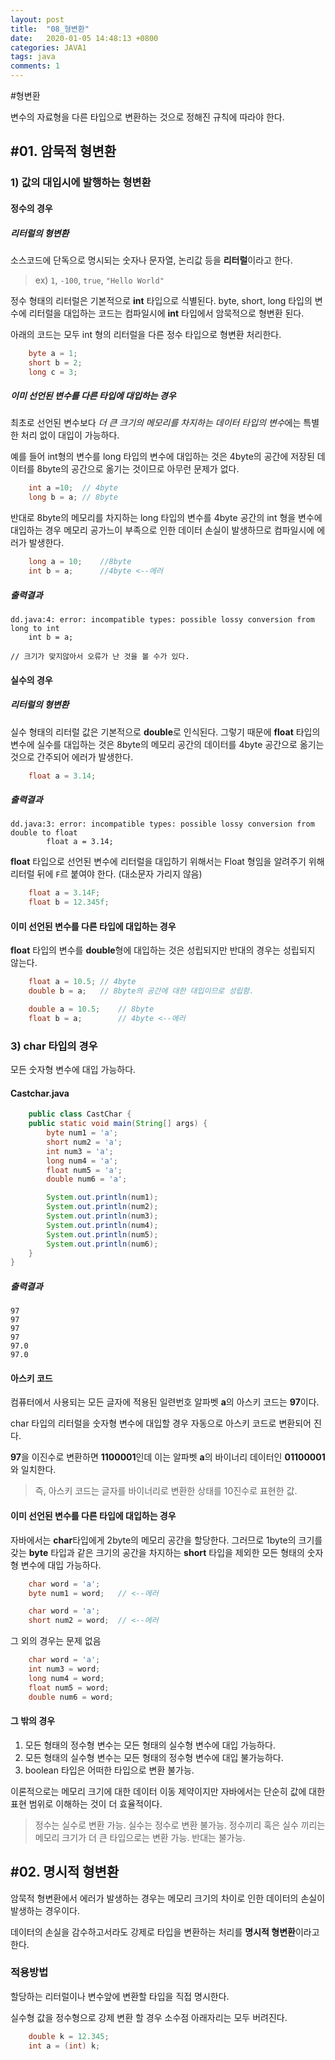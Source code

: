 ```yaml
---
layout: post
title:  "08_형변환"
date:   2020-01-05 14:48:13 +0800
categories: JAVA1
tags: java
comments: 1
---
```

#형변환

변수의 자료형을 다른 타입으로 변환하는 것으로 정해진 규칙에 따라야 한다.

## #01. 암묵적 형변환

### 1) 값의 대입시에 발행하는 형변환

#### 정수의 경우

##### 리터럴의 형변환

소스코드에 단독으로 명시되는 숫자나 문자열, 논리값 등을 **리터럴**이라고 한다.

> ex) `1`, `-100`, `true`, `"Hello World"`

정수 형태의 리터럴은 기본적으로 **int** 타입으로 식별된다. byte, short, long 타입의 변수에 리터럴을 대입하는 코드는 컴파일시에 **int** 타입에서 암묵적으로 형변환 된다.

아래의 코드는 모두 int 형의 리터럴을 다른 정수 타입으로 형변환 처리한다.

```java
	byte a = 1;
	short b = 2;
	long c = 3;
```

##### 이미 선언된 변수를 다른 타입에 대입하는 경우

최초로 선언된 변수보다 *더 큰 크기의 메모리를 차지하는 데이터 타입의 변수*에는 특별한 처리 없이 대입이 가능하다.

예를 들어 int형의 변수를 long 타입의 변수에 대입하는 것은 4byte의 공간에 저장된 데이터를 8byte의 공간으로 옮기는 것이므로 아무런 문제가 없다.

```java
	int a =10;	// 4byte
	long b = a;	// 8byte
```

반대로 8byte의 메모리를 차지하는 long 타입의 변수를 4byte 공간의 int 형을 변수에 대입하는 경우 메모리 공가느이 부족으로 인한 데이터 손실이 발생하므로 컴파일시에 에러가 발생한다.

```java
	long a = 10;	//8byte
	int b = a;		//4byte <--에러

```

##### 출력결과

	dd.java:4: error: incompatible types: possible lossy conversion from long to int
		int b = a;
	
	// 크기가 맞지않아서 오류가 난 것을 볼 수가 있다.

#### 실수의 경우

##### 리터럴의 형변환

실수 형태의 리터럴 값은 기본적으로 **double**로 인식된다. 그렇기 때문에 **float** 타입의 변수에 실수를 대입하는 것은 8byte의 메모리 공간의 데이터를 4byte 공간으로 옮기는 것으로 간주되어 에러가 발생한다.

```java
	float a = 3.14;
```

##### 출력결과

	dd.java:3: error: incompatible types: possible lossy conversion from double to float
			float a = 3.14;

**float** 타입으로 선언된 변수에 리터럴을 대입하기 위해서는 Float 형임을 알려주기 위해 리터럴 뒤에 `F`르  붙여야 한다. (대소문자 가리지 않음)

```java
	float a = 3.14F;
	float b = 12.345f;
```

#### 이미 선언된 변수를 다른 타입에 대입하는 경우

**float** 타입의 변수를 **double**형에 대입하는 것은 성립되지만 반대의 경우는 성립되지 않는다.

```java
	float a = 10.5;	// 4byte
	double b = a;	// 8byte의 공간에 대한 대입이므로 성립함.
```

```java
	double a = 10.5;	// 8byte
	float b = a;		// 4byte <--에러
```

### 3) char 타입의 경우

모든 숫자형 변수에 대입 가능하다.

#### Castchar.java

```java
	public class CastChar {
	public static void main(String[] args) {
		byte num1 = 'a';
		short num2 = 'a';
		int num3 = 'a';
		long num4 = 'a'; 
		float num5 = 'a';
		double num6 = 'a';

		System.out.println(num1);
		System.out.println(num2);
		System.out.println(num3);
		System.out.println(num4);
		System.out.println(num5);
		System.out.println(num6);
	}
}
```

##### 출력결과

	97
	97
	97
	97
	97.0
	97.0

#### 아스키 코드

컴퓨터에서 사용되는 모든 글자에 적용된 일련번호 알파벳 **a**의 아스키 코드는 **97**이다.

char 타입의 리터럴을 숫자형 변수에 대입할 경우 자동으로 아스키 코드로 변환되어 진다.

**97**을 이진수로 변환하면 **1100001**인데 이는 알파벳 **a**의 바이너리 데이터인 **01100001**와 일치한다.

> 즉, 아스키 코드는 글자를 바이너리로 변환한 상태를 10진수로 표현한 값.


#### 이미 선언된 변수를 다른 타입에 대입하는 경우

자바에서는 **char**타입에게 2byte의 메모리 공간을 할당한다. 그러므로 1byte의 크기를 갖는 **byte** 타입과 같은 크기의 공간을 차지하는 **short** 타입을 제외한 모든 형태의 숫자형 변수에 대입 가능하다.

```java
	char word = 'a';
	byte num1 = word;	// <--에러
```

```java
	char word = 'a';
	short num2 = word;	// <--에러
```

그 외의 경우는 문제 없음

```java
	char word = 'a';
	int num3 = word;
	long num4 = word;
	float num5 = word;
	double num6 = word;
```

#### 그 밖의 경우

1. 모든 형태의 정수형 변수는 모든 형태의 실수형 변수에 대입 가능하다.
1. 모든 형태의 실수형 변수는 모든 형태의 정수형 변수에 대입 불가능하다.
1. boolean 타입은 어떠한 타입으로 변환 불가능.

이론적으로는 메모리 크기에 대한 데이터 이동 제약이지만 자바에서는 단순히 값에 대한 표현 범위로 이해하는 것이 더 효율적이다.

> 정수는 실수로 변환 가능. 실수는 정수로 변환 불가능.
> 정수끼리 혹은 실수 끼리는 메모리 크기가 더 큰 타입으로는 변환 가능. 반대는 불가능.

## #02. 명시적 형변환

암묵적 형변환에서 에러가 발생하는 경우는 메모리 크기의 차이로 인한 데이터의 손실이 발생하는 경우이다.

데이터의 손실을 감수하고서라도 강제로 타입을 변환하는 처리를 **명시적 형변환**이라고 한다.

### 적용방법

할당하는 리터럴이나 변수앞에 변환할 타입을 직접 명시한다.

실수형 값을 정수형으로 강제 변환 할 경우 소수점 아래자리는 모두 버려진다.

```java
	double k = 12.345;
	int a = (int) k;
```

